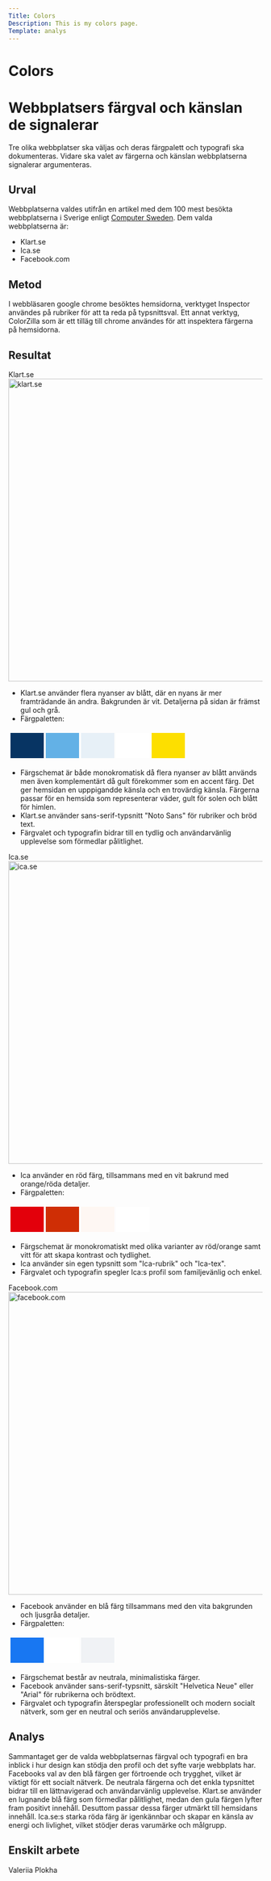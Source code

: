 ```yaml
---
Title: Colors
Description: This is my colors page.
Template: analys
---
```


# Colors

Webbplatsers färgval och känslan de signalerar
=======================

Tre olika webbplatser ska väljas och deras färgpalett och typografi ska dokumenteras. Vidare ska valet av färgerna och känslan webbplatserna signalerar argumenteras.

Urval
-----------------------

Webbplatserna valdes utifrån en artikel med dem 100 mest besökta webbplatserna i Sverige enligt [Computer Sweden](https://computersweden.se/article/1282738/har-ar-de-100-sajter-som-far-mest-trafik-fran-google-i-sverige.html). Dem valda webbplatserna är:

- Klart.se
- Ica.se
- Facebook.com

Metod
-----------------------

I webbläsaren google chrome besöktes hemsidorna, verktyget Inspector användes på rubriker för att ta reda på typsnittsval. Ett annat verktyg, ColorZilla som är ett tilläg till chrome användes för att inspektera färgerna på hemsidorna.

Resultat
-----------------------

Klart.se
<img src="%assets_url%/img/klart.png" alt="klart.se" style="width: 600px;">
- Klart.se använder flera nyanser av blått, där en nyans är mer framträdande än andra. Bakgrunden är vit. Detaljerna på sidan är främst gul och grå. 
- Färgpaletten:

<table style="border-spacing: 4px; border-collapse: separate"> 
  <tr>
      <td style="height: 50px; width: 50px; background-color: #073463"></td>
      <td style="height: 50px; width: 50px; background-color: #63B1E6"></td>
      <td style="height: 50px; width: 50px; background-color: #E7F0F7"></td>
      <td style="height: 50px; width: 50px; background-color: #FFFFFF"></td>
      <td style="height: 50px; width: 50px; background-color: #FDDF00"></td>
  </tr>
</table>

- Färgschemat är både monokromatisk då flera nyanser av blått används men även komplementärt då gult förekommer som en accent färg. Det ger hemsidan en upppigandde känsla och en trovärdig känsla. Färgerna passar för en hemsida som representerar väder, gult för solen och blått för himlen. 
- Klart.se använder sans-serif-typsnitt "Noto Sans" för rubriker och bröd text. 
- Färgvalet och typografin bidrar till en tydlig och användarvänlig upplevelse som förmedlar pålitlighet. 

Ica.se
<img src="%assets_url%/img/ica.png" alt="ica.se" style="width: 600px;">
- Ica använder en röd färg, tillsammans med en vit bakrund med orange/röda detaljer. 
- Färgpaletten:

<table style="border-spacing: 4px; border-collapse: separate"> 
  <tr>
      <td style="height: 50px; width: 50px; background-color: #E3000B"></td>
      <td style="height: 50px; width: 50px; background-color: #CF2E05"></td>
      <td style="height: 50px; width: 50px; background-color: #FEF7F3"></td>
      <td style="height: 50px; width: 50px; background-color: #FFFFFF"></td>
  </tr>
</table>

- Färgschemat är monokromatiskt med olika varianter av röd/orange samt vitt för att skapa kontrast och tydlighet.
- Ica använder sin egen typsnitt som "Ica-rubrik" och "Ica-tex".
- Färgvalet och typografin spegler Ica:s profil som familjevänlig och enkel.

Facebook.com
<img src="%assets_url%/img/fb.png" alt="facebook.com" style="width: 600px;">
-   Facebook använder en blå färg tillsammans med den vita bakgrunden och ljusgråa detaljer.
- Färgpaletten:

<table style="border-spacing: 4px; border-collapse: separate">
    <tr>
        <td style="height: 50px; width: 50px; background-color: #1877F2"></td>
        <td style="height: 50px; width: 50px; background-color: #FFFFFF"></td>
        <td style="height: 50px; width: 50px; background-color: #F0F2F5"></td>
    </tr>
</table>

- Färgschemat består av neutrala, minimalistiska färger.
- Facebook använder sans-serif-typsnitt, särskilt "Helvetica Neue" eller "Arial" för rubrikerna och brödtext.
- Färgvalet och typografin återspeglar professionellt och modern socialt nätverk, som ger en neutral och seriös användarupplevelse. 

Analys
-----------------------

Sammantaget ger de valda webbplatsernas färgval och typografi en bra inblick i hur design kan stödja den profil och det syfte varje webbplats har. Facebooks val av den blå färgen ger förtroende och trygghet, vilket är viktigt för ett socialt nätverk. De neutrala färgerna och det enkla typsnittet bidrar till en lättnavigerad och användarvänlig upplevelse. Klart.se använder en lugnande blå färg som förmedlar pålitlighet, medan den gula färgen lyfter fram positivt innehåll. Desuttom passar dessa färger utmärkt till hemsidans innehåll. Ica.se:s starka röda färg är igenkännbar och skapar en känsla av energi och livlighet, vilket stödjer deras varumärke och målgrupp.

Enskilt arbete
-----------------------

Valeriia Plokha